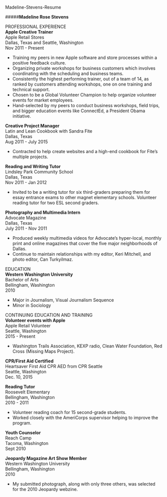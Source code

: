 Madeline-Stevens-Resume

#####**Madeline Rose Stevens**

PROFESSIONAL EXPERIENCE  
**Apple Creative Trainer**  
Apple Retail Stores     
Dallas, Texas and Seattle, Washington  
Nov 2011 - Present   
* Training my peers in new Apple software and store processes within a positive feedback culture.
* Organizing private workshops for business customers which involves coordinating with the scheduling and business teams.
* Consistently the highest performing trainer, out of a team of 14, as ranked by customers attending workshops, one on one training and technical support.
* Chosen to be a Global Volunteer Champion to help organize volunteer events for market employees.  
* Hand-selected by my peers to conduct business workshops, field trips, and bigger education events like ConnectEd, a President Obama initiative.  

**Creative Project Manager**   
Latin and Lean Cookbook with Sandra Fite    
Dallas, Texas     
Aug 2011 - July 2015    
* Contracted to help create websites and a high-end cookbook for Fite’s multiple projects.    

**Reading and Writing Tutor**    
Lindsley Park Community School  
Dallas, Texas  
Nov 2011 - Jan 2012  
* Invited to be a writing tutor for six third-graders preparing them for essay entrance exams to other magnet elementary schools.
Volunteer reading tutor for two ESL second graders.  

**Photography and Multimedia Intern**  
Advocate Magazine  
Dallas, Texas  
July 2011 - Nov 2011  
* Produced weekly multimedia videos for Advocate’s hyper-local, monthly print and online magazines that cover the five major neighborhoods of Dallas.   
* Continue to maintain relationships with my editor, Keri Mitchell, and photo editor, Can Turkyilmaz.  

EDUCATION   
**Western Washington University**    
Bachelor of Arts  
Bellingham, Washington  
2010  
* Major in Journalism, Visual Journalism Sequence  
*  Minor in Sociology  

CONTINUING EDUCATION AND TRAINING  
**Volunteer events with Apple**   
Apple Retail Volunteer  
Seattle, Washington  
2015 - Present  
* Washington Trails Association, KEXP radio, Clean Water Foundation, Red Cross (Missing Maps Project).  

**CPR/First Aid Certified**  
Heartsaver First Aid CPR AED from CPR Seattle  
Seattle, Washington  
Dec. 10, 2015  

**Reading Tutor**  
Roosevelt Elementary    
Bellingham, Washington   
2010 - 2011   
* Volunteer reading coach for 15 second-grade students.  
* Worked closely with the AmeriCorps supervisor helping to improve the program.  

**Youth Counselor**  
Reach Camp  
Tacoma, Washington  
Sept 2010  

**Jeopardy Magazine Art Show Member**  
Western Washington University  
Bellingham, Washington  
2010  
* My submitted photograph, along with only three others, was selected for the 2010 Jeopardy webzine.  
